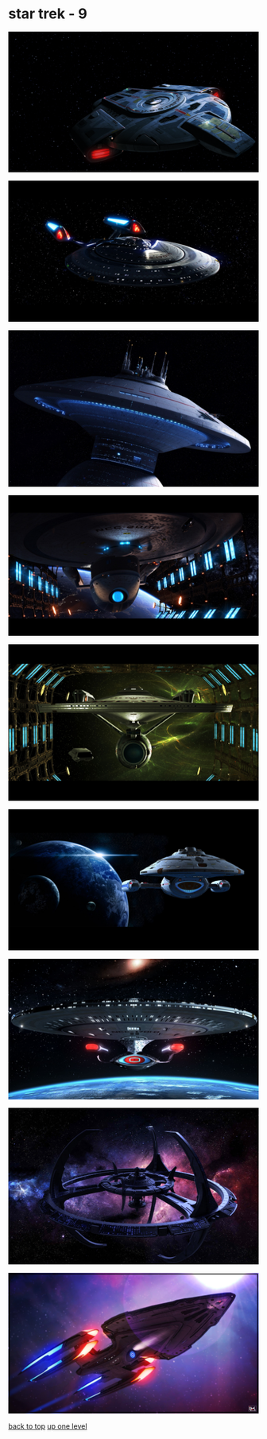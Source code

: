 # star trek - 9
[![imgur_7QQkxzC_I made a Defiant wallpaper that's a little easier on the eyes, with a simple backdrop and dark colors..png](/desktop/star%20trek/imgur_7QQkxzC_I%20made%20a%20Defiant%20wallpaper%20that's%20a%20little%20easier%20on%20the%20eyes,%20with%20a%20simple%20backdrop%20and%20dark%20colors..png "imgur_7QQkxzC_I made a Defiant wallpaper that's a little easier on the eyes, with a simple backdrop and dark colors..png")](https://raw.githubusercontent.com/buckmanc/wallpapers/main/desktop/star%20trek/imgur_7QQkxzC_I%20made%20a%20Defiant%20wallpaper%20that's%20a%20little%20easier%20on%20the%20eyes,%20with%20a%20simple%20backdrop%20and%20dark%20colors..png)

[![wallhaven_0qvvqr_2560x1440.jpg](/desktop/star%20trek/wallhaven_0qvvqr_2560x1440.jpg "wallhaven_0qvvqr_2560x1440.jpg")](https://raw.githubusercontent.com/buckmanc/wallpapers/main/desktop/star%20trek/wallhaven_0qvvqr_2560x1440.jpg)

[![wallhaven_45qwp1_2880x1800.jpg](/desktop/star%20trek/wallhaven_45qwp1_2880x1800.jpg "wallhaven_45qwp1_2880x1800.jpg")](https://raw.githubusercontent.com/buckmanc/wallpapers/main/desktop/star%20trek/wallhaven_45qwp1_2880x1800.jpg)

[![wallhaven_4dmj3j_2560x1440.jpg](/desktop/star%20trek/wallhaven_4dmj3j_2560x1440.jpg "wallhaven_4dmj3j_2560x1440.jpg")](https://raw.githubusercontent.com/buckmanc/wallpapers/main/desktop/star%20trek/wallhaven_4dmj3j_2560x1440.jpg)

[![wallhaven_4gx6vd_2560x1600.jpg](/desktop/star%20trek/wallhaven_4gx6vd_2560x1600.jpg "wallhaven_4gx6vd_2560x1600.jpg")](https://raw.githubusercontent.com/buckmanc/wallpapers/main/desktop/star%20trek/wallhaven_4gx6vd_2560x1600.jpg)

[![wallhaven_4omxw5_2560x1440.jpg](/desktop/star%20trek/wallhaven_4omxw5_2560x1440.jpg "wallhaven_4omxw5_2560x1440.jpg")](https://raw.githubusercontent.com/buckmanc/wallpapers/main/desktop/star%20trek/wallhaven_4omxw5_2560x1440.jpg)

[![wallhaven_4yjwl7_1920x1080.jpg](/desktop/star%20trek/wallhaven_4yjwl7_1920x1080.jpg "wallhaven_4yjwl7_1920x1080.jpg")](https://raw.githubusercontent.com/buckmanc/wallpapers/main/desktop/star%20trek/wallhaven_4yjwl7_1920x1080.jpg)

[![wallhaven_5dk925_1920x1199.jpg](/desktop/star%20trek/wallhaven_5dk925_1920x1199.jpg "wallhaven_5dk925_1920x1199.jpg")](https://raw.githubusercontent.com/buckmanc/wallpapers/main/desktop/star%20trek/wallhaven_5dk925_1920x1199.jpg)

[![wallhaven_oxxpwp_3840x2160.jpg](/desktop/star%20trek/wallhaven_oxxpwp_3840x2160.jpg "wallhaven_oxxpwp_3840x2160.jpg")](https://raw.githubusercontent.com/buckmanc/wallpapers/main/desktop/star%20trek/wallhaven_oxxpwp_3840x2160.jpg)



[back to top](#)
[up one level](/desktop/README.MD)
